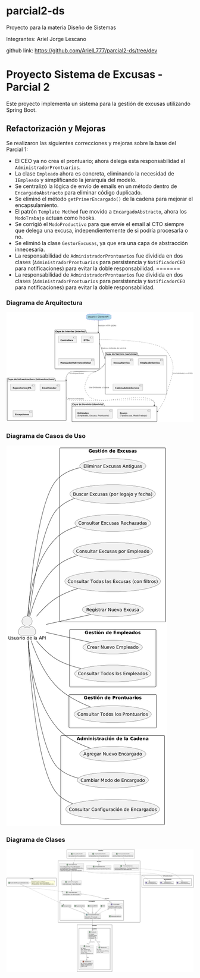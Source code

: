 # parcial2-ds
Proyecto para la materia Diseño de Sistemas

Integrantes: Ariel Jorge Lescano

github link: https://github.com/ArielL777/parcial2-ds/tree/dev

# Proyecto Sistema de Excusas - Parcial 2

Este proyecto implementa un sistema para la gestión de excusas utilizando Spring Boot.

## Refactorización y Mejoras

Se realizaron las siguientes correcciones y mejoras sobre la base del Parcial 1:

* El CEO ya no crea el prontuario; ahora delega esta responsabilidad al `AdministradorProntuarios`.
* La clase `Empleado` ahora es concreta, eliminando la necesidad de `IEmpleado` y simplificando la jerarquía del modelo.
* Se centralizó la lógica de envío de emails en un método dentro de `EncargadoAbstracto` para eliminar código duplicado.
* Se eliminó el método `getPrimerEncargado()` de la cadena para mejorar el encapsulamiento.
* El patrón `Template Method` fue movido a `EncargadoAbstracto`, ahora los `ModoTrabajo` actuan como hooks.
* Se corrigió el `ModoProductivo` para que envíe el email al CTO siempre que delega una excusa, independientemente de si podría procesarla o no.
* Se eliminó la clase `GestorExcusas`, ya que era una capa de abstracción innecesaria.
* La responsabilidad de `AdministradorProntuarios` fue dividida en dos clases (`AdministradorProntuarios` para persistencia y `NotificadorCEO` para notificaciones) para evitar la doble responsabilidad.
=======
* La responsabilidad de `AdministradorProntuarios` fue dividida en dos clases (`AdministradorProntuarios` para persistencia y `NotificadorCEO` para notificaciones) para evitar la doble responsabilidad.

### Diagrama de Arquitectura
![Diagrama de Arquitectura](./docs/diagrams/diagrama-de-arquitectura.png)

### Diagrama de Casos de Uso
![Diagrama de Casos de Uso](./docs/diagrams/diagrama-de-casos-de-uso.png)

### Diagrama de Clases
![Diagrama de Clases](./docs/diagrams/diagrama-de-clases.png)